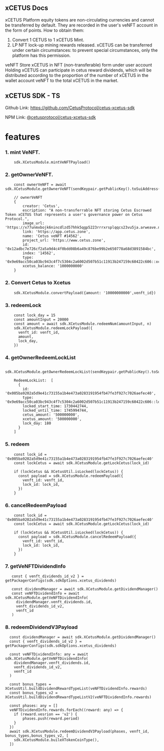 ## xCETUS Docs

xCETUS
  Platform equity tokens are non-circulating currencies and cannot be transferred by default. They are recorded in the user's veNFT account in the form of points. How to obtain them:
  1) Convert 1 CETUS to 1 xCETUS Mint.
  2) LP NFT lock-up mining rewards released.
  xCETUS can be transferred under certain circumstances: to prevent special circumstances, only the platform has this permission.

veNFT
Store xCETUS in NFT (non-transferable) form under user account
Holding xCETUS can participate in cetus reward dividends, which will be distributed according to the proportion of the number of xCETUS in the wallet account veNFT to the total xCETUS in the market.


## xCETUS SDK - TS

Github Link: https://github.com/CetusProtocol/cetus-xcetus-sdk

NPM Link: [@cetusprotocol/cetus-xcetus-sdk](https://www.npmjs.com/package/@cetusprotocol/cetus-xcetus-sdk)

# features


### 1. mint VeNFT.
```
    sdk.XCetusModule.mintVeNFTPayload()

```

### 2. getOwnerVeNFT.
```
    const ownerVeNFT = await sdk.XCetusModule.getOwnerVeNFT(sendKeypair.getPublicKey().toSuiAddress())

    // ownerVeNFT
    {
        creator: 'Cetus',
        escription: "A non-transferrable NFT storing Cetus Escrowed Token xCETUS that represents a user's governance power on Cetus Protocol.",
        image_url: 'https://x77unmxbojk6nincdlzd57hhk5qgp5223rrrxrsplqqcs23vu5ja.arweave.net/v_9GsuFyVeahohryPvznV2Bn91rcYxvGT1wgKWt1p1I',
        link: 'https://app.cetus.zone',
        name: 'Cetus veNFT #14562',
        project_url: 'https://www.cetus.zone',
        id: '0x12adbc7e726cf2a5a9d4c4f0bdd08b6a49c876be99b2e650778a68d3891584bc',
        index: '14562',
        type: '0x9e69acc50ca03bc943c4f7c5304c2a6002d507b51c11913b247159c60422c606::xcetus::VeNFT',
        xcetus_balance: '1000000000'
    }

```

### 2. Convert Cetus to Xcetus

```
    sdk.XCetusModule.convertPayload({amount: '10000000000',venft_id})

```

### 3. redeemLock

```
    const lock_day = 15
    const amountInput = 20000
    const amount = await sdk.XCetusModule.redeemNum(amountInput, n)
    sdk.XCetusModule.redeemLockPayload({
      venft_id: venft_id,
      amount,
      lock_day,
    })

```

### 4. getOwnerRedeemLockList

```
    sdk.XCetusModule.getOwnerRedeemLockList(sendKeypair.getPublicKey().toSuiAddress())

    RedeemLockList:  [
      {
        id: '0x005ba9202a5d9e41c73155a1b4e473a0283191954fb47fe3f927c7026aefec40',
        type: '0x9e69acc50ca03bc943c4f7c5304c2a6002d507b51c11913b247159c60422c606::lock_coin::LockedCoin<0x06864a6f921804860930db6ddbe2e16acdf8504495ea7481637a1c8b9a8fe54b::cetus::CETUS>',
        locked_start_time: 1730442744,
        locked_until_time: 1745994744,
        cetus_amount: '500000000',
        xcetus_amount: '500000000',
        lock_day: 180
      }
    ]

```

### 5. redeem

```
    const lock_id = '0x005ba9202a5d9e41c73155a1b4e473a0283191954fb47fe3f927c7026aefec40'
    const lockCetus = await sdk.XCetusModule.getLockCetus(lock_id)

    if (lockCetus && XCetusUtil.isLocked(lockCetus)) {
      const payload = sdk.XCetusModule.redeemPayload({
        venft_id: venft_id,
        lock_id: lock_id,
      })
    }

 ```

### 6. cancelRedeemPayload

```
    const lock_id = '0x005ba9202a5d9e41c73155a1b4e473a0283191954fb47fe3f927c7026aefec40'
    const lockCetus = await sdk.XCetusModule.getLockCetus(lock_id)

    if (lockCetus && XCetusUtil.isLocked(lockCetus)) {
      const payload = sdk.XCetusModule.cancelRedeemPayload({
        venft_id: venft_id,
        lock_id: lock_id,
      })
    }

 ```

 ### 7. getVeNFTDividendInfo

 ```
    const { venft_dividends_id_v2 } = getPackagerConfigs(sdk.sdkOptions.xcetus_dividends)

    const dividendManager = await sdk.XCetusModule.getDividendManager()
    const veNFTDividendInfo = await sdk.XCetusModule.getVeNFTDividendInfo(
      dividendManager.venft_dividends.id,
      venft_dividends_id_v2,
      venft_id
    )

 ```

 ### 8. redeemDividendV3Payload

  ```
    const dividendManager = await sdk.XCetusModule.getDividendManager()
    const { venft_dividends_id_v2 } = getPackagerConfigs(sdk.sdkOptions.xcetus_dividends)

    const veNFTDividendInfo: any = await sdk.XCetusModule.getVeNFTDividendInfo(
      dividendManager.venft_dividends.id,
      venft_dividends_id_v2,
      venft_id
    )

    const bonus_types = XCetusUtil.buildDividendRewardTypeList(veNFTDividendInfo.rewards)
    const bonus_types_v2 = XCetusUtil.buildDividendRewardTypeListV2(veNFTDividendInfo.rewards)

    const phases: any = []
    veNFTDividendInfo.rewards.forEach((reward: any) => {
      if (reward.vesrion == 'v2') {
          phases.push(reward.period)
      }
    })
    await sdk.XCetusModule.redeemDividendV3Payload(phases, venft_id, bonus_types,bonus_types_v2, [
      sdk.XCetusModule.buileXTokenCoinType(),
    ])
 ```


